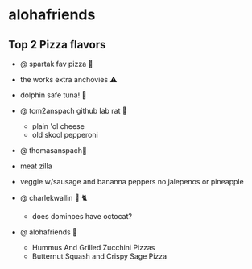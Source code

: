 alohafriends
===================
## Top 2 Pizza flavors
* @ spartak fav pizza :woman:
 
 * the works extra anchovies :warning:
 * dolphin safe tuna! :dolphin:

* @ tom2anspach github lab rat :rat:
 

  * plain 'ol cheese
  * old skool pepperoni


* @ thomasanspach:jack_o_lantern:  
 
 * meat zilla
 * veggie w/sausage and bananna peppers no jalepenos or pineapple
 

* @ charlekwallin :octopus: :cat2:
  * does dominoes have octocat?

* @ alohafriends :wave:
  * Hummus And Grilled Zucchini Pizzas
  * Butternut Squash and Crispy Sage Pizza
